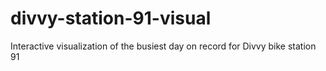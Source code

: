 # divvy-station-91-visual
Interactive visualization of the busiest day on record for Divvy bike station 91
